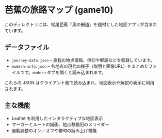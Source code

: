 # 芭蕉の旅路マップ (game10)

このディレクトリには、松尾芭蕉『奥の細道』を題材とした地図アプリが含まれています。

## データファイル

- `journey-data.json` – 旅程の地点情報、俳句や解説などを収録しています。
- `modern-info.json` – 各地点の現代の様子（説明と画像URL）をまとめたファイルです。`modern` タブを開くと読み込まれます。

これらの JSON はクライアント側で読み込まれ、地図表示や解説の表示に利用されます。

## 主な機能

- Leaflet を利用したインタラクティブな地図表示
- マーカーとルートの描画、地点移動用のスライダー
- 自動調整のオン／オフや俳句の読み上げ機能
